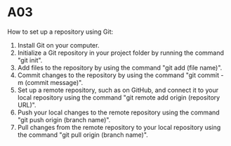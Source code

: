 # A03

How to set up a repository using Git:

1. Install Git on your computer.
2. Initialize a Git repository in your project folder by running the command "git init".
3. Add files to the repository by using the command "git add (file name)".
4. Commit changes to the repository by using the command "git commit -m (commit message)".
5. Set up a remote repository, such as on GitHub, and connect it to your local repository using the command "git remote add origin (repository URL)".
6. Push your local changes to the remote repository using the command "git push origin (branch name)".
7. Pull changes from the remote repository to your local repository using the command "git pull origin (branch name)".
